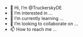- 👋 Hi, I’m @TruckerskyDE
- 👀 I’m interested in ...
- 🌱 I’m currently learning ...
- 💞️ I’m looking to collaborate on ...
- 📫 How to reach me ...

<!---
TruckerskyDE/TruckerskyDE is a ✨ special ✨ repository because its `README.md` (this file) appears on your GitHub profile.
You can click the Preview link to take a look at your changes.
--->
